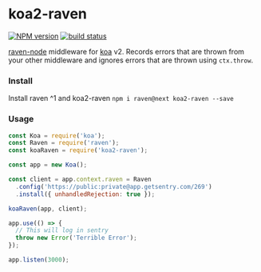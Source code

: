 # koa2-raven
[![NPM version][npm-image]][npm-url]
[![build status][travis-image]][travis-url]

[npm-image]: https://img.shields.io/npm/v/koa2-raven.svg
[npm-url]: https://npmjs.org/package/koa2-raven
[travis-image]: https://travis-ci.org/scttcper/koa2-raven.svg
[travis-url]: https://travis-ci.org/scttcper/koa2-raven

[raven-node](https://github.com/getsentry/raven-node) middleware for [koa](https://github.com/koajs/koa) v2. Records errors that are thrown from your other middleware and ignores errors that are thrown using `ctx.throw`.


### Install
Install raven ^1 and koa2-raven
```npm i raven@next koa2-raven --save```

### Usage

```javascript
const Koa = require('koa');
const Raven = require('raven');
const koaRaven = require('koa2-raven');

const app = new Koa();

const client = app.context.raven = Raven
  .config('https://public:private@app.getsentry.com/269')
  .install({ unhandledRejection: true });

koaRaven(app, client);

app.use(() => {
  // This will log in sentry
  throw new Error('Terrible Error');
});

app.listen(3000);
```
